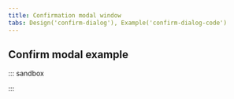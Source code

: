 ```yaml
---
title: Confirmation modal window
tabs: Design('confirm-dialog'), Example('confirm-dialog-code')
---
```


## Confirm modal example

::: sandbox

<script lang="tsx">
  export Demo from 'stories/patterns/filters/ux-patterns/confirmation-modal-dialog/docs-examples/confirmation-modal-example.tsx';
</script>

:::
